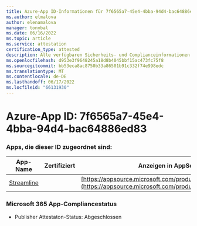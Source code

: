 ```yaml
---
title: Azure-App ID-Informationen für 7f6565a7-45e4-4bba-94d4-bac64886ed83
ms.author: elmalova
author: elenamalova
manager: tonybal
ms.date: 06/16/2022
ms.topic: article
ms.service: attestation
certification_type: attested
description: Alle verfügbaren Sicherheits- und Complianceinformationen für 7f6565a7-45e4-4bba-94d4-bac64886ed83.
ms.openlocfilehash: d953e3f9648245a18d8b4045bbf15ac473fc75f8
ms.sourcegitcommit: bb53eca8ac8750b33a86501b91c332f74e998edc
ms.translationtype: MT
ms.contentlocale: de-DE
ms.lasthandoff: 06/17/2022
ms.locfileid: "66131930"
---
```

# <a name="azure-app-id-7f6565a7-45e4-4bba-94d4-bac64886ed83"></a>Azure-App ID: 7f6565a7-45e4-4bba-94d4-bac64886ed83


### <a name="apps-associated-with-this-id"></a>Apps, die dieser ID zugeordnet sind:
| **App-Name** | **Zertifiziert** | **Anzeigen in AppSource** |
|--------------|---------------|-----------------------|
| [Streamline](../forward/WA200004100.md) |  | [https://appsource.microsoft.com/product/office/WA200004100](https://appsource.microsoft.com/product/office/WA200004100) |

### <a name="microsoft-365-app-compliance-status"></a>Microsoft 365 App-Compliancestatus
- Publisher Attestaton-Status: Abgeschlossen
